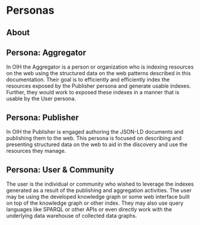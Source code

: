# Personas

## About

## Persona: Aggregator

In OIH the Aggregator is a person or organization who is indexing resources on the
web using the structured data on the web patterns described in this documentation.
Their goal is to efficiently and efficiently index the resources exposed by the Publisher
persona and generate usable indexes.  Further, they would work to exposed these indexes in
a manner that is usable by the User persona.


## Persona: Publisher

In OIH the Publisher is engaged authoring the JSON-LD documents and publishing them
to the web.  This persona is focused on describing and presenting structured data on the web
to aid in the discovery and use the resources they manage.


## Persona: User & Community

The user is the individual or community who wished to leverage the indexes generated
as a result of the publishing and aggregation activities. The user may be using the
developed knowledge graph or some web interface built on top of the knowledge graph or
other index.  They may also use query languages like SPARQL or other APIs or even
directly work with the underlying data warehouse of collected data graphs.
